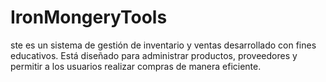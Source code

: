 # IronMongeryTools
ste es un sistema de gestión de inventario y ventas desarrollado con fines educativos. Está diseñado para administrar productos, proveedores y permitir a los usuarios realizar compras de manera eficiente.
